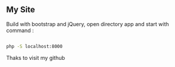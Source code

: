## My Site

Build with bootstrap and jQuery, open directory app and start with command :

```bash

php -S localhost:8000

```

Thaks to visit my github